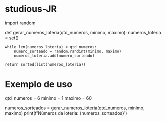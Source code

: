 # studious-JR
import random

def gerar_numeros_loteria(qtd_numeros, minimo, maximo):
    numeros_loteria = set()

    while len(numeros_loteria) < qtd_numeros:
        numero_sorteado = random.randint(minimo, maximo)
        numeros_loteria.add(numero_sorteado)

    return sorted(list(numeros_loteria))

# Exemplo de uso
qtd_numeros = 6
minimo = 1
maximo = 60

numeros_sorteados = gerar_numeros_loteria(qtd_numeros, minimo, maximo)
print(f'Números da loteria: {numeros_sorteados}')
